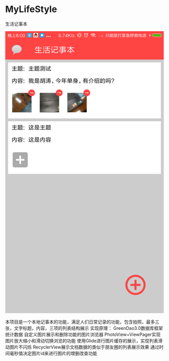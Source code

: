 # MyLifeStyle
生活记事本

![](https://github.com/hutaodediannao/MyLifeStyle/blob/master/Screenshot_2018-05-07-20-00-59-732_com.hutao.app..png)

本项目是一个本地记事本的功能，满足人们日常记录的功能，包含拍照，最多三张，文字标题，内容，三项的列表结构展示
实现原理：
GreenDao3.0数据库框架统计数据
自定义图片展示和删除功能的图片浏览器
PhotoView+ViewPager实现图片放大缩小和滑动切换浏览的功能
使用Glide进行图片缓存的展示，实现列表滑动图片不闪烁
RecyclerView展示文档数据的类似于朋友圈的列表展示效果
通过时间毫秒值决定图片id来进行图片的增删改查功能
